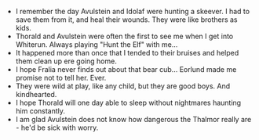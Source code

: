 - I remember the day Avulstein and Idolaf were hunting a skeever. I had to save them from it, and heal their wounds. They were like brothers as kids.
- Thorald and Avulstein were often the first to see me when I get into Whiterun. Always playing "Hunt the Elf" with me...
- It happened more than once that I tended to their bruises and helped them clean up ere going home.
- I hope Fralia never finds out about that bear cub... Eorlund made me promise not to tell her. Ever.
- They were wild at play, like any child, but they are good boys. And kindhearted.
- I hope Thorald will one day able to sleep without nightmares haunting him constantly.
- I am glad Avulstein does not know how dangerous the Thalmor really are - he'd be sick with worry.
